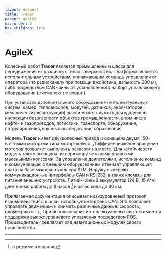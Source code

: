 ```yaml
---
layout: default
title: Tracer
parent: AgileX
nav_order: 2
has_children: true
---
```


# AgileX

Колесный робот **Tracer** является промышленным шасси для передвижения на различных типах поверхностей. Платформа является исполнительным устройством, принимающим команды управления от оператора (по радиоканалу при помощи джойстика, дальность 200 м), либо посредством CAN-шины от установленного на борт управляющего оборудования (в комплект не входит). 

При установке дополнительного оборудования (интеллектуальных систем, камер, тепловизоров, модулей, датчиков, анализаторов, механических конструкций) шасси может служить для удаленной инспекции безопасности объектов промышленности, в том числе нефте- и газопроводов, логистики, транспорта, обнаружения, патрулирования, научных исследований, образования.

Модель **Tracer** имеет двухколесный привод и оснащена двумя 150-ваттными моторами типа мотор-колесо. Дифференциальное вращение моторов позволяет выполнять разворот на месте. Для устойчивости модель также оснащена по периметру четырьмя опорными маленькими колесами. За управление двигателями, исполнение команд и коммуникацию с внешним оборудованием отвечает управляющая плата на базе микроконтроллера STM. Наружу выведены коммуникационные интерфейсы CAN и RS-232, а также клеммы для питания внешних устройств. Литий-ионный аккумулятор (24 В, 15 А*ч) дает время работы до 8 часов [^1] и запас хода до 40 км.

Прилагаемая документация описывает низкоуровневый протокол взаимодействия с шасси, используя интерфейс CAN. Это позволяет управлять движением и снимать различные данные: скорость, одометрию и т.д. 
При использовании интеллектуальных систем имеется поддержка высокоуровневого управления посредством ROS. Производитель предлагает ряд навигационных модулей своего производства.


---

[^1]: в режиме ожидания
